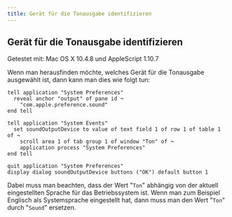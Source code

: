 ```yaml
---
title: Gerät für die Tonausgabe identifizieren
---
```


## Gerät für die Tonausgabe identifizieren

Getestet mit: Mac OS X 10.4.8 und AppleScript 1.10.7

Wenn man herausfinden möchte, welches Gerät für die Tonausgabe ausgewählt ist, dann kann man dies wie folgt tun:

```applescript
tell application "System Preferences"
  reveal anchor "output" of pane id ¬
    "com.apple.preference.sound"
end tell

tell application "System Events"
  set soundOutputDevice to value of text field 1 of row 1 of table 1 of ¬
    scroll area 1 of tab group 1 of window "Ton" of ¬
    application process "System Preferences"
end tell

quit application "System Preferences"
display dialog soundOutputDevice buttons ("OK") default button 1
```

Dabei muss man beachten, dass der Wert "`Ton`" abhängig von der aktuell eingestellten Sprache für das Betriebssystem ist. Wenn man zum Beispiel Englisch als Systemsprache eingestellt hat, dann muss man den Wert "`Ton`" durch "`Sound`" ersetzen.
